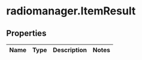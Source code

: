 # radiomanager.ItemResult

## Properties
Name | Type | Description | Notes
------------ | ------------- | ------------- | -------------


